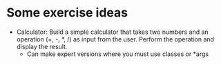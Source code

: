 # Some exercise ideas

- Calculator: Build a simple calculator that takes two numbers and an operation (+, -, *, /) as input from the user. Perform the operation and display the result.
    - Can make expert versions where you must use classes or *args
